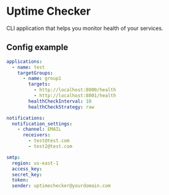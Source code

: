 # Uptime Checker

CLI application that helps you monitor health of your services.

## Config example
```yaml
applications:
  - name: test
    targetGroups:
      - name: group1
        targets:
          - http://localhost:8000/health
          - http://localhost:8001/health
        healthCheckInterval: 10
        healthCheckStrategy: raw

notifications:
  notification_settings:
    - channel: EMAIL
      receivers:
        - test@test.com
        - test2@test.com

smtp:
  region: us-east-1
  access_key: 
  secret_key: 
  token:
  sender: uptimechecker@yourdomain.com
```